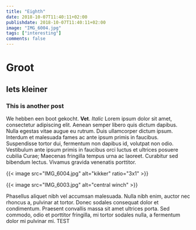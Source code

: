 ```yaml
---
title: "Eighth"
date: 2018-10-07T11:40:11+02:00
publishdate: 2018-10-07T11:40:11+02:00
image: "IMG_6004.jpg"
tags: ["interesting"]
comments: false
---
```

# Groot

## Iets kleiner

### This is another post

We hebben een boot gekocht. **Vet**. _Italic_ Lorem ipsum dolor sit amet, consectetur adipiscing elit. Aenean semper libero quis dictum dapibus. Nulla egestas vitae augue eu rutrum. Duis ullamcorper dictum ipsum. Interdum et malesuada fames ac ante ipsum primis in faucibus. Suspendisse tortor dui, fermentum non dapibus id, volutpat non odio. Vestibulum ante ipsum primis in faucibus orci luctus et ultrices posuere cubilia Curae; Maecenas fringilla tempus urna ac laoreet. Curabitur sed bibendum lectus. Vivamus gravida venenatis porttitor.

{{< image src="IMG_6004.jpg" alt="kikker" ratio="3x1" >}}

{{< image src="IMG_6003.jpg" alt="central winch" >}}

Phasellus aliquet nibh vel accumsan malesuada. Nulla nibh enim, auctor nec rhoncus a, pulvinar at tortor. Donec sodales consequat dolor et condimentum. Praesent convallis massa sit amet ultrices porta. Sed commodo, odio et porttitor fringilla, mi tortor sodales nulla, a fermentum dolor mi pulvinar mi.
TEST
